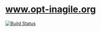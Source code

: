 # www.opt-inagile.org

[![Build Status](https://travis-ci.org/gcporras/gcporras.github.io.svg?branch=master)](https://travis-ci.org/gcporras/gcporras.github.io)

